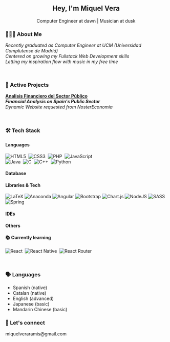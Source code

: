 <!-- README Miquel Vera -->
<!-- Badges: https://github.com/Ileriayo/markdown-badges -->

<h2 align = "center">Hey, I'm Miquel Vera</h2>
<p align="center">Computer Engineer at dawn | Musician at dusk</p>

<h3>👨🏻‍💻 About Me</h3>
  <p>
    <i>
      Recently graduated as Computer Engineer at UCM (Universidad Complutense de Madrid)
      <br>
      Centered on growing my Fullstack Web Development skills
      <br>
      Letting my inspiration flow with music in my free time
    </i>
  </p>

<br>

<h3>📝 Active Projects</h3>
  <p>
    <b><a href="https://www.analisisfinancierosectorpublico.com">Analisis Financiero del Sector Público</a></b>
    <br>
    <b><i>Financial Analysis on Spain's Public Sector</i></b>
    <br>
    <i>Dynamic Website requested from NosterEconomia</i>
  </p>

<br>

<h3>🛠 Tech Stack</h3>
  <h4>Languages</h4>

  ![HTML5](https://img.shields.io/badge/html5-%23E34F26.svg?style=for-the-badge&logo=html5&logoColor=white)&nbsp;
  ![CSS3](https://img.shields.io/badge/css3-%231572B6.svg?style=for-the-badge&logo=css3&logoColor=white)&nbsp;
  ![PHP](https://img.shields.io/badge/php-%23777BB4.svg?style=for-the-badge&logo=php&logoColor=white)&nbsp;
  ![JavaScript](https://img.shields.io/badge/javascript-%23323330.svg?style=for-the-badge&logo=javascript&logoColor=%23F7DF1E)&nbsp;
  <br>
  ![Java](https://img.shields.io/badge/java-%23ED8B00.svg?style=for-the-badge&logo=java&logoColor=white)&nbsp;
  ![C](https://img.shields.io/badge/c-%2300599C.svg?style=for-the-badge&logo=c&logoColor=white)&nbsp;
  ![C++](https://img.shields.io/badge/c++-%2300599C.svg?style=for-the-badge&logo=c%2B%2B&logoColor=white)&nbsp;
  ![Python](https://img.shields.io/badge/python-3670A0?style=for-the-badge&logo=python&logoColor=ffdd54)&nbsp;

  <h4>Database</h4>

  <h4>Libraries & Tech</h4>

  ![LaTeX](https://img.shields.io/badge/latex-%23008080.svg?style=for-the-badge&logo=latex&logoColor=white)
  ![Anaconda](https://img.shields.io/badge/Anaconda-%2344A833.svg?style=for-the-badge&logo=anaconda&logoColor=white)
  ![Angular](https://img.shields.io/badge/angular-%23DD0031.svg?style=for-the-badge&logo=angular&logoColor=white)
  ![Bootstrap](https://img.shields.io/badge/bootstrap-%23563D7C.svg?style=for-the-badge&logo=bootstrap&logoColor=white)
  ![Chart.js](https://img.shields.io/badge/chart.js-F5788D.svg?style=for-the-badge&logo=chart.js&logoColor=white)
  ![NodeJS](https://img.shields.io/badge/node.js-6DA55F?style=for-the-badge&logo=node.js&logoColor=white)
  ![SASS](https://img.shields.io/badge/SASS-hotpink.svg?style=for-the-badge&logo=SASS&logoColor=white)
  ![Spring](https://img.shields.io/badge/spring-%236DB33F.svg?style=for-the-badge&logo=spring&logoColor=white)
  
  <h4>IDEs</h4>
  
  <h4>Others</h4>
  

  <h4>📚 Currently learning</h4>

  ![React](https://img.shields.io/badge/react-%2320232a.svg?style=for-the-badge&logo=react&logoColor=%2361DAFB)&nbsp;
  ![React Native](https://img.shields.io/badge/react_native-%2320232a.svg?style=for-the-badge&logo=react&logoColor=%2361DAFB)&nbsp;
  ![React Router](https://img.shields.io/badge/React_Router-CA4245?style=for-the-badge&logo=react-router&logoColor=white)&nbsp;

<br>

<h3>🗣️ Languages</h3>
<p>
<ul>
  <li>Spanish (native)</li>
  <li>Catalan (native)</li>
  <li>English (advanced)</li>
  <li>Japanese (basic)</li>
  <li>Mandarin Chinese (basic)</li>
</ul>
</p>

<h3>🤝 Let's connect</h3>
miquelveraramis@gmail.com
